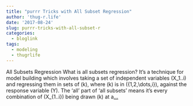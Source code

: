 ```yaml
---
title: "purrr Tricks with All Subset Regression"
author: 'thug-r.life'
date: '2017-08-24'
slug: purrr-tricks-with-all-subset-r
categories:
  - bloglink
tags:
  - modeling
  - thugrlife
---
```


All Subsets Regression What is all subsets regression? It’s a technique for model building which involves taking a set of independent variables \(X_1..i\) and regressing them in sets of \(k\), where \(k\) is in \(\{1,2,\dots,i\}\), against the response variable \(Y\). The ‘all’ part of ‘all subsets’ means it’s every combination of \(X_{1..i}\) being drawn \(k\) at a[... <i class="fas fa-external-link-alt"></i>](http://thug-r.life/post/2017-08-24-purrr-tricks-with-all-subset-regression/)

